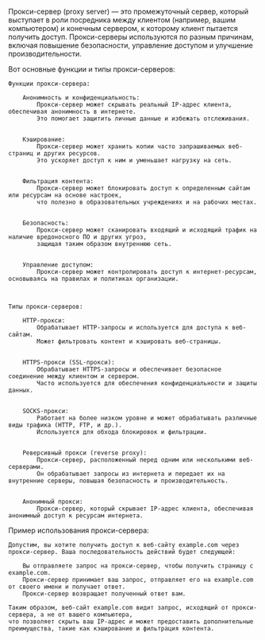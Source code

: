 Прокси-сервер (proxy server) — это промежуточный сервер, который выступает в роли посредника между клиентом 
(например, вашим компьютером) и конечным сервером, к которому клиент пытается получить доступ. 
Прокси-серверы используются по разным причинам, включая повышение безопасности, управление доступом и улучшение производительности.


Вот основные функции и типы прокси-серверов:

    Функции прокси-сервера:
    
        Анонимность и конфиденциальность:
            Прокси-сервер может скрывать реальный IP-адрес клиента, обеспечивая анонимность в интернете. 
            Это помогает защитить личные данные и избежать отслеживания.
    

        Кэширование:
            Прокси-сервер может хранить копии часто запрашиваемых веб-страниц и других ресурсов. 
            Это ускоряет доступ к ним и уменьшает нагрузку на сеть.
    

        Фильтрация контента:
            Прокси-сервер может блокировать доступ к определенным сайтам или ресурсам на основе настроек, 
            что полезно в образовательных учреждениях и на рабочих местах.
    

        Безопасность:
            Прокси-сервер может сканировать входящий и исходящий трафик на наличие вредоносного ПО и других угроз, 
            защищая таким образом внутреннюю сеть.
    

        Управление доступом:
            Прокси-сервер может контролировать доступ к интернет-ресурсам, основываясь на правилах и политиках организации.



    Типы прокси-серверов:
    
        HTTP-прокси:
            Обрабатывает HTTP-запросы и используется для доступа к веб-сайтам. 
            Может фильтровать контент и кэшировать веб-страницы.

    
        HTTPS-прокси (SSL-прокси):
            Обрабатывает HTTPS-запросы и обеспечивает безопасное соединение между клиентом и сервером. 
            Часто используется для обеспечения конфиденциальности и защиты данных.
    

        SOCKS-прокси:
            Работает на более низком уровне и может обрабатывать различные виды трафика (HTTP, FTP, и др.). 
            Используется для обхода блокировок и фильтрации.
    

        Реверсивный прокси (reverse proxy):
            Прокси-сервер, расположенный перед одним или несколькими веб-серверами. 
            Он обрабатывает запросы из интернета и передает их на внутренние серверы, повышая безопасность и производительность.
    

        Анонимный прокси:
            Прокси-сервер, который скрывает IP-адрес клиента, обеспечивая анонимный доступ к ресурсам интернета.



Пример использования прокси-сервера:

    Допустим, вы хотите получить доступ к веб-сайту example.com через прокси-сервер. Ваша последовательность действий будет следующей:
    
        Вы отправляете запрос на прокси-сервер, чтобы получить страницу с example.com.
        Прокси-сервер принимает ваш запрос, отправляет его на example.com от своего имени и получает ответ.
        Прокси-сервер возвращает полученный ответ вам.

    Таким образом, веб-сайт example.com видит запрос, исходящий от прокси-сервера, а не от вашего компьютера, 
    что позволяет скрыть ваш IP-адрес и может предоставить дополнительные преимущества, такие как кэширование и фильтрация контента.
